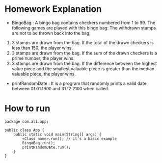 # Homework Explanation
- BingoBag : 
A bingo bag contains checkers numbered from 1 to 99. The following games are played with this bingo bag:
The withdrawn stamps are not to be thrown back into the bag;
1) 3 stamps are drawn from the bag. If the total of the drawn checkers is less than 150, the player wins.
2) 3 stamps are drawn from the bag. If the sum of the drawn checkers is a prime number, the player wins.
3) 3 stamps are drawn from the bag. If the difference between the highest value piece and the smallest 
valuable piece is greater than the median valuable piece, the player wins.
- printRandomDate : 
It is a program that randomly prints a valid date between 01.01.1900 and 31.12.2100 when called.

# How to run
```
package com.ali.app;

public class App {
    public static void main(String[] args) {
        <Class name>.run(); // it's a basic example
        BingoBag.run();
        printRandomDate.run();
    }
}
```
